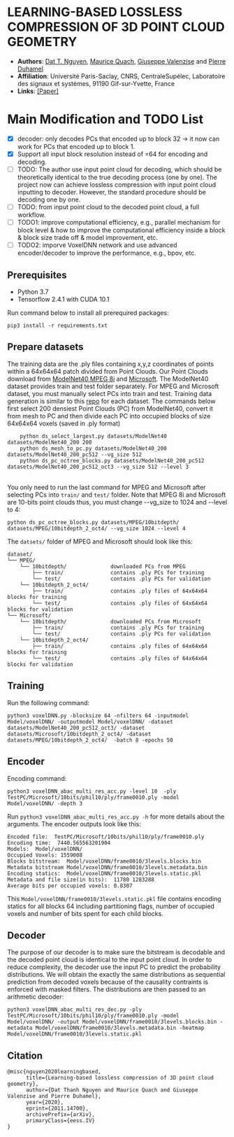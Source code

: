 # LEARNING-BASED LOSSLESS COMPRESSION OF 3D POINT CLOUD GEOMETRY
* **Authors**:
[Dat T. Nguyen](https://scholar.google.com/citations?hl=en&user=uqqqlGgAAAAJ),
[Maurice Quach](https://scholar.google.com/citations?user=atvnc2MAAAAJ),
[Giuseppe Valenzise](https://scholar.google.com/citations?user=7ftDv4gAAAAJ) and
[Pierre Duhamel](https://scholar.google.com/citations?user=gWj_W9YAAAAJ&hl=en&oi=ao)  
* **Affiliation**: Université Paris-Saclay, CNRS, CentraleSupélec, Laboratoire des signaux et systèmes, 91190 Gif-sur-Yvette, France
* **Links**: [[Paper]](https://arxiv.org/abs/2011.14700)
# Main Modification and TODO List

- [x] decoder: only decodes PCs that encoded up to block 32 -> it now can work for PCs that encoded up to block 1.
- [x] Support all input block resolution instead of =64 for encoding and decoding.
- [ ] TODO: The author use input point cloud for decoding, which should be theoretically identical to the true decoding process (one by one). The project now can achieve lossless compression with input point cloud inputting to decoder. However, the standard procedure should be decoding one by one.
- [ ] TODO: from input point cloud to the decoded point cloud, a full workflow.
- [ ] TODO1: improve computational efficiency, e.g., parallel mechanism for block level & how to improve the computational efficiency inside a block & block size trade off & model improvement, etc.
- [ ] TODO2: imporve VoxelDNN network and use advanced encoder/decoder to improve the performance, e.g., bpov, etc.
## Prerequisites

* Python 3.7
* Tensorflow 2.4.1 with CUDA 10.1

Run command below to install all prerequired packages:
    
    pip3 install -r requirements.txt



## Prepare datasets
The training data are the .ply files containing x,y,z coordinates of points within a 64x64x64 patch divided from Point Clouds. Our Point Clouds download from [ModelNet40](http://modelnet.cs.princeton.edu),[MPEG 8i](http://plenodb.jpeg.org/pc/8ilabs) and [Microsoft](http://plenodb.jpeg.org/pc/microsoft). The ModelNet40 dataset provides train and test folder separately. For MPEG and Microsoft dataset, you must manually select PCs into train and test. Training data generation is similar to this [repo](https://github.com/mauriceqch/pcc_geo_cnn_v2) for each dataset. The commands below first select 200 densiest Point Clouds (PC) from ModelNet40, convert it from mesh to PC and then divide each PC into occupied blocks of size 64x64x64 voxels (saved in .ply format)

        python ds_select_largest.py datasets/ModelNet40 datasets/ModelNet40_200 200
        python ds_mesh_to_pc.py datasets/ModelNet40_200 datasets/ModelNet40_200_pc512 --vg_size 512
        python ds_pc_octree_blocks.py datasets/ModelNet40_200_pc512 datasets/ModelNet40_200_pc512_oct3 --vg_size 512 --level 3 


​      
You only need to run the last command for MPEG and Microsoft after selecting PCs into `train/` and `test/` folder. Note that MPEG 8i and Microsoft are 10-bits point clouds thus, you must change --vg_size to 1024 and --level to 4:

    python ds_pc_octree_blocks.py datasets/MPEG/10bitdepth/ datasets/MPEG/10bitdepth_2_oct4/ --vg_size 1024 --level 4

The `datsets/` folder of MPEG and Microsoft should look like this:

    dataset/
    └── MPEG/
        └── 10bitdepth/              downloaded PCs from MPEG
            ├── train/               contains .ply PCs for training 
            └── test/                contains .ply PCs for validation         
        └── 10bitdepth_2_oct4/
            ├── train/               contains .ply files of 64x64x64 blocks for training 
            └── test/                contains .ply files of 64x64x64 blocks for validation
    └── Microsoft/
        └── 10bitdepth/              downloaded PCs from Microsoft
            ├── train/               contains .ply PCs for training 
            └── test/                contains .ply PCs for validation         
        └── 10bitdepth_2_oct4/
            ├── train/               contains .ply files of 64x64x64 blocks for training 
            └── test/                contains .ply files of 64x64x64 blocks for validation


## Training
Run the following command:
    
    python3 voxelDNN.py -blocksize 64 -nfilters 64 -inputmodel Model/voxelDNN/ -outputmodel Model/voxelDNN/ -dataset datasets/ModelNet40_200_pc512_oct3/ -dataset datasets/Microsoft/10bitdepth_2_oct4/ -dataset datasets/MPEG/10bitdepth_2_oct4/  -batch 8 -epochs 50

## Encoder
Encoding command: 

    python3 voxelDNN_abac_multi_res_acc.py -level 10  -ply TestPC/Microsoft/10bits/phil10/ply/frame0010.ply -model Model/voxelDNN/ -depth 3
Run `python3 voxelDNN_abac_multi_res_acc.py -h` for more details about the arguments. The encoder outputs look like this:

    Encoded file:  TestPC/Microsoft/10bits/phil10/ply/frame0010.ply
    Encoding time:  7440.565563201904
    Models:  Model/voxelDNN/
    Occupied Voxels: 1559008
    Blocks bitstream:  Model/voxelDNN/frame0010/3levels.blocks.bin
    Metadata bitstream Model/voxelDNN/frame0010/3levels.metadata.bin
    Encoding statics:  Model/voxelDNN/frame0010/3levels.static.pkl
    Metadata and file size(in bits):  11780 1283288
    Average bits per occupied voxels: 0.8307
This `Model/voxelDNN/frame0010/3levels.static.pkl` file contains encoding statics for all blocks 64 including partitioning flags, number of occupied voxels and number of bits spent for each child blocks.
## Decoder
The purpose of our decoder is to make sure the bitstream is decodable and the decoded point cloud is identical to the input point cloud. In order to reduce complexity, the decoder use the input PC to predict the probability distributions. We will obtain the exactly the same distributions as sequential prediction from decoded voxels because of the causality contraints is enforced with masked filters. The distributions are then passed to an arithmetic decoder:

    python3 voxelDNN_abac_multi_res_dec.py -ply TestPC/Microsoft/10bits/phil10/ply/frame0010.ply -model Model/voxelDNN/ -output Model/voxelDNN/frame0010/3levels.blocks.bin -metadata Model/voxelDNN/frame0010/3levels.metadata.bin -heatmap Model/voxelDNN/frame0010/3levels.static.pkl
## Citation

    @misc{nguyen2020learningbased,
          title={Learning-based lossless compression of 3D point cloud geometry}, 
          author={Dat Thanh Nguyen and Maurice Quach and Giuseppe Valenzise and Pierre Duhamel},
          year={2020},
          eprint={2011.14700},
          archivePrefix={arXiv},
          primaryClass={eess.IV}
    }
